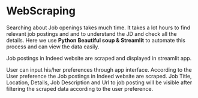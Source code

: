 # WebScraping
Searching about Job openings takes much time. It takes a lot hours to find relevant job postings and and to understand the JD and check all the details.
Here we use **Python Beautiful soup & Streamlit** to automate this process and can view the data easily.

Job postings in Indeed website are scraped and displayed in streamlit app.

User can input his/her preferences through app interface. 
According to the User preference the Job postings in Indeed website are scraped.
Job Title, Location, Details, Job Description and Url to job posting will be visible after filtering the scraped data according to the user preference.
